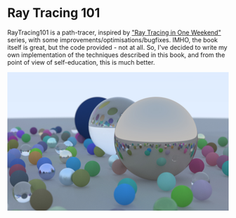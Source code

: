 # Ray Tracing 101

RayTracing101 is a path-tracer, inspired by ["Ray Tracing in One Weekend"](https://raytracing.github.io/books/RayTracingInOneWeekend.html) series, with some improvements/optimisations/bugfixes.
IMHO, the book itself is great, but the code provided - not at all. 
So, I've decided to write my own implementation of the techniques described in this book, and from the point of view of self-education, this is much better.

![RayTracing101_sample_output](rt101_1920x1200_256samples.jpg)
